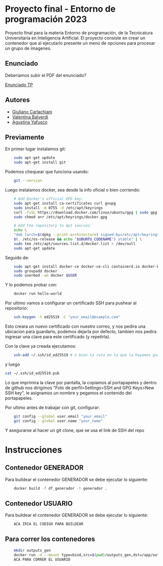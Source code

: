
# Proyecto final - Entorno de programación 2023

Proyecto final para la materia Entorno de programación, de la Tecnicatura Universitaria en Inteligencia Artificial. El proyecto consiste en crear un contenedor que al ejecutarlo presente un menú de opciones para procesar un grupo de imagenes.

## Enunciado
Deberiamos subir el PDF del enunciado?

[Enunciado TP](https://link)


## Autores

- [Giuliano Carlachiani](https://github.com/giuliano2505/)
- [Valentina Balverdi](https://github.com/ValentinaBalverdi)
- [Agustina Yafusco](https://github.com/AgusG13)

## Previamente
En primer lugar instalamos git:
```bash
    sudo apt-get update
    sudo apt-get install git
```
Podemos chequear que funciona usando:
```bash
    git --version
```
Luego instalamos docker, sea desde la info oficial o bien corriendo:
```bash
    # Add Docker's official GPG key:
    sudo apt-get install ca-certificates curl gnupg
    sudo install -m 0755 -d /etc/apt/keyrings
    curl -fsSL https://download.docker.com/linux/ubuntu/gpg | sudo gpg --dearmor -o /etc/apt/keyrings/docker.gpg
    sudo chmod a+r /etc/apt/keyrings/docker.gpg

    # Add the repository to Apt sources:
    echo \
    "deb [arch=$(dpkg --print-architecture) signed-by=/etc/apt/keyrings/docker.gpg] https://download.docker.com/linux/ubuntu \
    $(. /etc/os-release && echo "$UBUNTU_CODENAME") stable" | \
    sudo tee /etc/apt/sources.list.d/docker.list > /dev/null
    sudo apt-get update
```
Seguido de:
```bash
    sudo apt-get install docker-ce docker-ce-cli containerd.io docker-buildx-plugin docker-compose-plugin
    sudo groupadd docker
    sudo usermod -aG docker $USER
```
Y lo podemos probar con:
```bash
    docker run hello-world
```

Por ultimo vamos a configurar un certificado SSH para pushear al repositorio:
```bash
    ssh-keygen -t ed25519 -C "your_email@example.com"
```
Esto creara un nuevo certificado con nuestro correo, y nos pedira una ubicacion para guardarlo, podemos dejarla por defecto, tambien nos pedira ingresar una clave para este certificado (y repetirla).

Con la clave ya creada ejecutamos:
```bash
    ssh-add ~/.ssh/id_ed25519 # o bien la ruta en la que la hayamos guardado
```
y luego
```bash
cat ~/.ssh/id_ed25519.pub
```
Lo que imprimira la clave por pantalla, la copiamos al portapapeles y dentro de github nos dirigimos "Foto de perfil>Settings>SSH and GPG Keys>New SSH key", le asignamos un nombre y pegamos el contenido del portapapeles.

Por ultimo antes de trabajar con git, configurar:
```bash
    git config --global user.email "your_email"
    git config --global user.name "your_name"
```
Y asegurarse al hacer un git clone, que se usa el link de SSH del repo



# Instrucciones
## Contenedor GENERADOR
Para buildear el contenedor GENERADOR se debe ejecutar lo siguiente:

```bash
    docker build -f df_generador -t generador .
```
    
## Contenedor USUARIO
Para buildear el contenedor GENERADOR se debe ejecutar lo siguiente:

```bash
    ACA IRIA EL CODIGO PARA BUILDEAR
```
## Para correr los contenedores


```bash
    mkdir outputs_gen
    docker run -d --mount type=bind,src=$(pwd)/outputs_gen,dst=/app/outputs generador
    ACA PARA CORRER EL USUARIO
```
